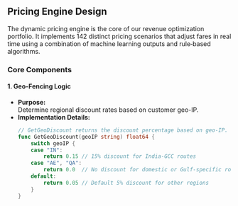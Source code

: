 ## Pricing Engine Design

The dynamic pricing engine is the core of our revenue optimization portfolio. It implements 142 distinct pricing scenarios that adjust fares in real time using a combination of machine learning outputs and rule‑based algorithms.

### Core Components

#### 1. Geo-Fencing Logic
- **Purpose:**  
  Determine regional discount rates based on customer geo-IP.
- **Implementation Details:**  
  ```go
  // GetGeoDiscount returns the discount percentage based on geo-IP.
  func GetGeoDiscount(geoIP string) float64 {
      switch geoIP {
      case "IN":
          return 0.15 // 15% discount for India-GCC routes
      case "AE", "QA":
          return 0.0  // No discount for domestic or Gulf-specific routes
      default:
          return 0.05 // Default 5% discount for other regions
      }
  }
```

